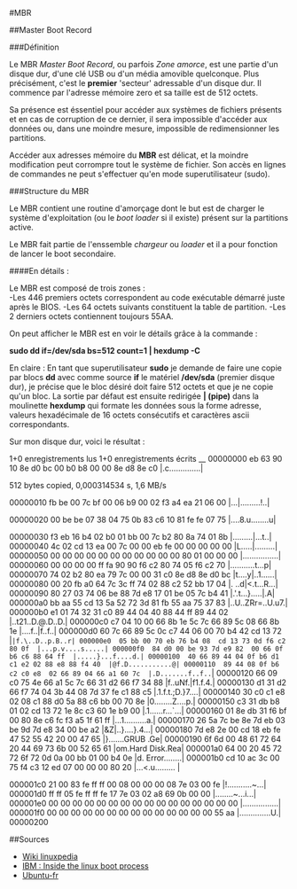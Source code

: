 #MBR

##Master Boot Record

###Définition

Le MBR *Master Boot Record*, ou parfois *Zone amorce*, est une partie d'un disque dur, d'une clé USB ou d'un média amovible quelconque. 
Plus précisément, c'est le **premier** 'secteur' adressable d'un disque dur. Il commence par l'adresse mémoire zero et sa taille est de 512 octets.

Sa présence est éssentiel pour accéder aux systèmes de fichiers présents et en cas de corruption de ce dernier, il sera impossible d'accéder aux données ou, dans une moindre mesure, impossible de redimensionner les partitions. 

Accéder aux adresses mémoire du **MBR** est délicat, et la moindre modification peut corrompre tout le système de fichier. Son accès en lignes de commandes ne peut s'effectuer qu'en mode superutilisateur (sudo).

###Structure du MBR

Le MBR contient une routine d'amorçage dont le but est de charger le système d'exploitation (ou le *boot loader* si il existe) présent sur la partitions active. 

Le MBR fait partie de l'enssemble *chargeur* ou *loader* et il a pour fonction de lancer le boot secondaire. 

####En détails : 

Le MBR est composé de trois zones :   
-Les 446 premiers octets correspondent au code exécutable démarré juste après le BIOS.
-Les 64 octets suivants constituent la table de partition.
-Les 2 derniers octets contiennent toujours 55AA.

On peut afficher le MBR est en voir le détails grâce à la commande :

__sudo dd if=/dev/sda bs=512 count=1 | hexdump -C__

En claire : 
  En tant que superutilisateur __sudo__ je demande de faire une copie par blocs __dd__ avec comme source __if__ le matériel __/dev/sda__ (premier disque dur), je précise que le bloc désiré doit faire 512 octets et que je ne copie qu'un bloc.
  La sortie par défaut est ensuite redirigée __| (pipe)__ dans la moulinette __hexdump__ qui formate les données sous la forme adresse, valeurs hexadécimale de 16 octets consécutifs et caractères ascii correspondants. 

Sur mon disque dur, voici le résultat : 

1+0 enregistrements lus
1+0 enregistrements écrits
__
00000000  eb 63 90 10 8e d0 bc 00  b0 b8 00 00 8e d8 8e c0  |.c..............|

512 bytes copied, 0,000314534 s, 1,6 MB/s

00000010  fb be 00 7c bf 00 06 b9  00 02 f3 a4 ea 21 06 00  |...|.........!..|

00000020  00 be be 07 38 04 75 0b  83 c6 10 81 fe fe 07 75  |....8.u........u|

00000030  f3 eb 16 b4 02 b0 01 bb  00 7c b2 80 8a 74 01 8b  |.........|...t..|
00000040  4c 02 cd 13 ea 00 7c 00  00 eb fe 00 00 00 00 00  |L.....|.........|
00000050  00 00 00 00 00 00 00 00  00 00 00 80 01 00 00 00  |................|
00000060  00 00 00 00 ff fa 90 90  f6 c2 80 74 05 f6 c2 70  |...........t...p|
00000070  74 02 b2 80 ea 79 7c 00  00 31 c0 8e d8 8e d0 bc  |t....y|..1......|
00000080  00 20 fb a0 64 7c 3c ff  74 02 88 c2 52 bb 17 04  |. ..d|<.t...R...|
00000090  80 27 03 74 06 be 88 7d  e8 17 01 be 05 7c b4 41  |.'.t...}.....|.A|
000000a0  bb aa 55 cd 13 5a 52 72  3d 81 fb 55 aa 75 37 83  |..U..ZRr=..U.u7.|
000000b0  e1 01 74 32 31 c0 89 44  04 40 88 44 ff 89 44 02  |..t21..D.@.D..D.|
000000c0  c7 04 10 00 66 8b 1e 5c  7c 66 89 5c 08 66 8b 1e  |....f..\|f.\.f..|
000000d0  60 7c 66 89 5c 0c c7 44  06 00 70 b4 42 cd 13 72  |`|f.\..D..p.B..r|
000000e0  05 bb 00 70 eb 76 b4 08  cd 13 73 0d f6 c2 80 0f  |...p.v....s.....|
000000f0  84 d0 00 be 93 7d e9 82  00 66 0f b6 c6 88 64 ff  |.....}...f....d.|
00000100  40 66 89 44 04 0f b6 d1  c1 e2 02 88 e8 88 f4 40  |@f.D...........@|
00000110  89 44 08 0f b6 c2 c0 e8  02 66 89 04 66 a1 60 7c  |.D.......f..f..`|
00000120  66 09 c0 75 4e 66 a1 5c  7c 66 31 d2 66 f7 34 88  |f..uNf.\|f1.f.4.|
00000130  d1 31 d2 66 f7 74 04 3b  44 08 7d 37 fe c1 88 c5  |.1.f.t.;D.}7....|
00000140  30 c0 c1 e8 02 08 c1 88  d0 5a 88 c6 bb 00 70 8e  |0........Z....p.|
00000150  c3 31 db b8 01 02 cd 13  72 1e 8c c3 60 1e b9 00  |.1......r...`...|
00000160  01 8e db 31 f6 bf 00 80  8e c6 fc f3 a5 1f 61 ff  |...1..........a.|
00000170  26 5a 7c be 8e 7d eb 03  be 9d 7d e8 34 00 be a2  |&Z|..}....}.4...|
00000180  7d e8 2e 00 cd 18 eb fe  47 52 55 42 20 00 47 65  |}.......GRUB .Ge|
00000190  6f 6d 00 48 61 72 64 20  44 69 73 6b 00 52 65 61  |om.Hard Disk.Rea|
000001a0  64 00 20 45 72 72 6f 72  0d 0a 00 bb 01 00 b4 0e  |d. Error........|
000001b0  cd 10 ac 3c 00 75 f4 c3  12 ed 07 00 00 00 80 20  |...<.u......... |

000001c0  21 00 83 fe ff ff 00 08  00 00 00 08 7e 03 00 fe  |!...........~...|
000001d0  ff ff 05 fe ff ff fe 17  7e 03 02 a8 69 0b 00 00  |........~...i...|
000001e0  00 00 00 00 00 00 00 00  00 00 00 00 00 00 00 00  |................|
000001f0  00 00 00 00 00 00 00 00  00 00 00 00 00 00 55 aa  |..............U.|
00000200



##Sources

- [Wiki linuxpedia](http://www.linuxpedia.fr/doku.php/util/boot)
- [IBM : Inside the linux boot process](http://www.ibm.com/developerworks/linux/library/l-linuxboot/)
- [Ubuntu-fr](https://doc.ubuntu-fr.org/mbr)

